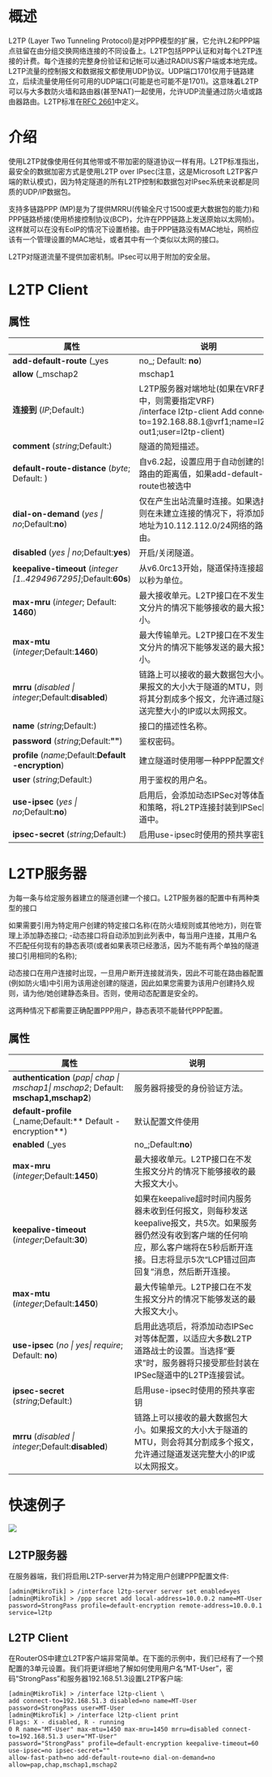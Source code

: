 # 概述

L2TP (Layer Two Tunneling Protocol)是对PPP模型的扩展，它允许L2和PPP端点驻留在由分组交换网络连接的不同设备上。L2TP包括PPP认证和对每个L2TP连接的计费。每个连接的完整身份验证和记帐可以通过RADIUS客户端或本地完成。L2TP流量的控制报文和数据报文都使用UDP协议。UDP端口1701仅用于链路建立，后续流量使用任何可用的UDP端口(可能是也可能不是1701)。这意味着L2TP可以与大多数防火墙和路由器(甚至NAT)一起使用，允许UDP流量通过防火墙或路由器路由。L2TP标准在[RFC 2661](https://tools.ietf.org/html/rfc2661)中定义。

# 介绍

使用L2TP就像使用任何其他带或不带加密的隧道协议一样有用。L2TP标准指出，最安全的数据加密方式是使用L2TP over IPsec(注意，这是Microsoft L2TP客户端的默认模式)，因为特定隧道的所有L2TP控制和数据包对IPsec系统来说都是同质的UDP/IP数据包。

支持多链路PPP (MP)是为了提供MRRU(传输全尺寸1500或更大数据包的能力)和PPP链路桥接(使用桥接控制协议(BCP)，允许在PPP链路上发送原始以太网帧)。这样就可以在没有EoIP的情况下设置桥接。由于PPP链路没有MAC地址，网桥应该有一个管理设置的MAC地址，或者其中有一个类似以太网的接口。

L2TP对隧道流量不提供加密机制。IPsec可以用于附加的安全层。

# L2TP Client

## 属性

| 属性                                                              | 说明                                                                                                                                         |
| ----------------------------------------------------------------- | -------------------------------------------------------------------------------------------------------------------------------------------- |
| **add-default-route** (_yes                                       | no_; Default: **no**)                                                                                                                        | 是否添加L2TP对端地址作为缺省路由。 |
| **allow** (_mschap2                                               | mschap1                                                                                                                                      | chap                               | pap_;Default:**mschap2, mschap1, chap, pap**) | 允许的认证方式。 |
| **连接到** (_IP_;Default:)                                        | L2TP服务器对端地址(如果在VRF表中，则需要指定VRF)<br>/interface l2tp-client Add connect-to=192.168.88.1@vrf1;name=l2tp-out1;user=l2tp-client) |
| **comment** (_string_;Default:)                                   | 隧道的简短描述。                                                                                                                             |
| **default-route-distance** (_byte_;  Default: )                   | 自v6.2起，设置应用于自动创建的默认路由的距离值，如果add-default-route也被选中                                                                |
| **dial-on-demand** (_yes \| no_;Default:**no**)                   | 仅在产生出站流量时连接。如果选择，则在未建立连接的情况下，将添加网关地址为10.112.112.0/24网络的路由。                                        |
| **disabled** (_yes \| no_;Default:**yes**)                        | 开启/关闭隧道。                                                                                                                              |
| **keepalive-timeout** (_integer [1..4294967295]_;Default:**60s**) | 从v6.0rc13开始，隧道保持连接超时以秒为单位。                                                                                                 |
| **max-mru** (_integer_; Default: **1460**)                        | 最大接收单元。L2TP接口在不发生报文分片的情况下能够接收的最大报文大小。                                                                       |
| **max-mtu** (_integer_;Default:**1460**)                          | 最大传输单元。L2TP接口在不发生报文分片的情况下能够发送的最大报文大小。                                                                       |
| **mrru** (_disabled \| integer_;Default:**disabled**)             | 链路上可以接收的最大数据包大小。如果报文的大小大于隧道的MTU，则会将其分割成多个报文，允许通过隧道发送完整大小的IP或以太网报文。              |
| **name** (_string_;Default:)                                      | 接口的描述性名称。                                                                                                                           |
| **password** (_string_;Default:**""**)                            | 鉴权密码。                                                                                                                                   |
| **profile** (_name_;Default:**Default -encryption**)              | 建立隧道时使用哪一种PPP配置文件。                                                                                                            |
| **user** (_string_;Default:)                                      | 用于鉴权的用户名。                                                                                                                           |
| **use-ipsec** (_yes \| no_;Default:**no**)                        | 启用后，会添加动态IPSec对等体配置和策略，将L2TP连接封装到IPSec隧道中。                                                                       |
| **ipsec-secret** (_string_;Default:)                              | 启用use-ipsec时使用的预共享密钥。                                                                                                            |

# L2TP服务器

为每一条与给定服务器建立的隧道创建一个接口。L2TP服务器的配置中有两种类型的接口

如果需要引用为特定用户创建的特定接口名称(在防火墙规则或其他地方)，则在管理上添加静态接口;
-动态接口将自动添加到此列表中，每当用户连接，其用户名不匹配任何现有的静态表项(或者如果表项已经激活，因为不能有两个单独的隧道接口引用相同的名称);

动态接口在用户连接时出现，一旦用户断开连接就消失，因此不可能在路由器配置(例如防火墙)中引用为该用途创建的隧道，因此如果您需要为该用户创建持久规则，请为他/她创建静态条目。否则，使用动态配置是安全的。

这两种情况下都需要正确配置PPP用户，静态表项不能替代PPP配置。

## 属性

| 属性                                                                                 | 说明                                                                                                                                                                                                   |
| ------------------------------------------------------------------------------------ | ------------------------------------------------------------------------------------------------------------------------------------------------------------------------------------------------------ |
| **authentication** (_pap\| chap \| mschap1\| mschap2_; Default: **mschap1,mschap2**) | 服务器将接受的身份验证方法。                                                                                                                                                                           |
| **default-profile** (_name;Default:** Default -encryption**)                         | 默认配置文件使用                                                                                                                                                                                       |
| **enabled** (_yes                                                                    | no_;Default:**no**)                                                                                                                                                                                    | 设置L2TP服务器是否开启。 |
| **max-mru** (_integer_;Default:**1450**)                                             | 最大接收单元。L2TP接口在不发生报文分片的情况下能够接收的最大报文大小。                                                                                                                                 |
| **keepalive-timeout** (_integer_;Default:**30**)                                     | 如果在keepalive超时时间内服务器未收到任何报文，则每秒发送keepalive报文，共5次。如果服务器仍然没有收到客户端的任何响应，那么客户端将在5秒后断开连接。日志将显示5次“LCP错过回声回复”消息，然后断开连接。 |
| **max-mtu** (_integer_;Default:**1450**)                                             | 最大传输单元。L2TP接口在不发生报文分片的情况下能够发送的最大报文大小。                                                                                                                                 |
| **use-ipsec** (_no \| yes\| require_; Default: **no**)                               | 启用此选项后，将添加动态IPSec对等体配置，以适应大多数L2TP道路战士的设置。当选择“要求”时，服务器将只接受那些封装在IPSec隧道中的L2TP连接尝试。                                                           |
| **ipsec-secret** (_string_;Default:)                                                 | 启用use-ipsec时使用的预共享密钥                                                                                                                                                                        |
| **mrru** (_disabled \| integer_;Default:**disabled**)                                | 链路上可以接收的最大数据包大小。如果报文的大小大于隧道的MTU，则会将其分割成多个报文，允许通过隧道发送完整大小的IP或以太网报文。                                                                        |

# 快速例子

![](https://help.mikrotik.com/docs/download/attachments/2031631/Simple-l2tp-setup.jpg?version=2&modificationDate=1571748876898&api=v2)

## L2TP服务器

在服务器端，我们将启用L2TP-server并为特定用户创建PPP配置文件:

```shell
[admin@MikroTik] > /interface l2tp-server server set enabled=yes
[admin@MikroTik] > /ppp secret add local-address=10.0.0.2 name=MT-User password=StrongPass profile=default-encryption remote-address=10.0.0.1 service=l2tp
```

## L2TP Client

在RouterOS中建立L2TP客户端非常简单。在下面的示例中，我们已经有了一个预配置的3单元设置。我们将更详细地了解如何使用用户名“MT-User”，密码“StrongPass”和服务器192.168.51.3设置L2TP客户端:

```shell
[admin@MikroTik] > /interface l2tp-client \
add connect-to=192.168.51.3 disabled=no name=MT-User password=StrongPass user=MT-User
[admin@MikroTik] > /interface l2tp-client print
Flags: X - disabled, R - running
0 R name="MT-User" max-mtu=1450 max-mru=1450 mrru=disabled connect-to=192.168.51.3 user="MT-User"
password="StrongPass" profile=default-encryption keepalive-timeout=60 use-ipsec=no ipsec-secret=""
allow-fast-path=no add-default-route=no dial-on-demand=no allow=pap,chap,mschap1,mschap2
```